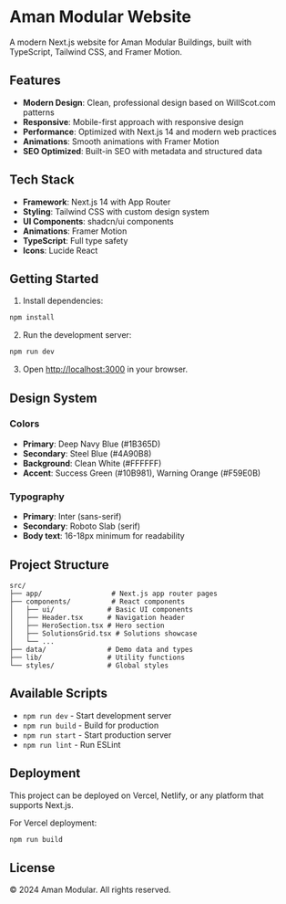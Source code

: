 # Aman Modular Website

A modern Next.js website for Aman Modular Buildings, built with TypeScript, Tailwind CSS, and Framer Motion.

## Features

- **Modern Design**: Clean, professional design based on WillScot.com patterns
- **Responsive**: Mobile-first approach with responsive design
- **Performance**: Optimized with Next.js 14 and modern web practices
- **Animations**: Smooth animations with Framer Motion
- **SEO Optimized**: Built-in SEO with metadata and structured data

## Tech Stack

- **Framework**: Next.js 14 with App Router
- **Styling**: Tailwind CSS with custom design system
- **UI Components**: shadcn/ui components
- **Animations**: Framer Motion
- **TypeScript**: Full type safety
- **Icons**: Lucide React

## Getting Started

1. Install dependencies:
```bash
npm install
```

2. Run the development server:
```bash
npm run dev
```

3. Open [http://localhost:3000](http://localhost:3000) in your browser.

## Design System

### Colors
- **Primary**: Deep Navy Blue (#1B365D)
- **Secondary**: Steel Blue (#4A90B8)
- **Background**: Clean White (#FFFFFF)
- **Accent**: Success Green (#10B981), Warning Orange (#F59E0B)

### Typography
- **Primary**: Inter (sans-serif)
- **Secondary**: Roboto Slab (serif)
- **Body text**: 16-18px minimum for readability

## Project Structure

```
src/
├── app/                 # Next.js app router pages
├── components/          # React components
│   ├── ui/             # Basic UI components
│   ├── Header.tsx      # Navigation header
│   ├── HeroSection.tsx # Hero section
│   ├── SolutionsGrid.tsx # Solutions showcase
│   └── ...
├── data/               # Demo data and types
├── lib/                # Utility functions
└── styles/             # Global styles
```

## Available Scripts

- `npm run dev` - Start development server
- `npm run build` - Build for production
- `npm run start` - Start production server
- `npm run lint` - Run ESLint

## Deployment

This project can be deployed on Vercel, Netlify, or any platform that supports Next.js.

For Vercel deployment:
```bash
npm run build
```

## License

© 2024 Aman Modular. All rights reserved.